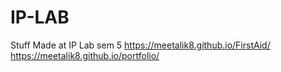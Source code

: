 # IP-LAB
Stuff Made at IP Lab sem 5
https://meetalik8.github.io/FirstAid/
https://meetalik8.github.io/portfolio/
